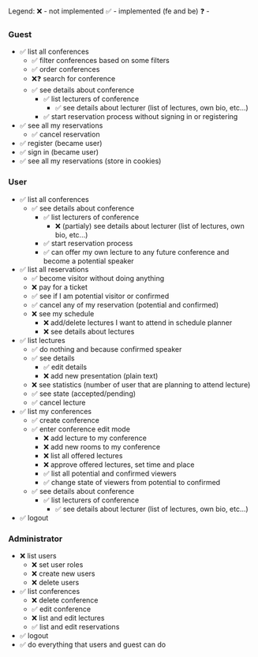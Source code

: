 Legend:
❌ - not implemented
✅ - implemented (fe and be)
❓ -

### Guest
- ✅ list all conferences
    - ✅ filter conferences based on some filters
    - ✅ order conferences
    - ❌❓ search for conference
    - ✅ see details about conference
        - ✅ list lecturers of conference
            - ✅ see details about lecturer (list of lectures, own bio, etc...)
        - ✅ start reservation process without signing in or registering
- ✅ see all my reservations
    - ✅ cancel reservation
- ✅ register (became user)
- ✅ sign in (became user)
- ✅ see all my reservations (store in cookies)

### User
- ✅ list all conferences
    - ✅ see details about conference
        - ✅ list lecturers of conference
            - ❌ (partialy) see details about lecturer (list of lectures, own bio, etc...)
        - ✅ start reservation process
        - ✅ can offer my own lecture to any future conference and become a potential speaker
- ✅ list all reservations
    - ✅ become visitor without doing anything
    - ❌ pay for a ticket
    - ✅ see if I am potential visitor or confirmed
    - ✅ cancel any of my reservation (potential and confirmed) 
    - ❌ see my schedule
        - ❌ add/delete lectures I want to attend in schedule planner
        - ❌ see details about lectures
- ✅ list lectures
    - ✅ do nothing and because confirmed speaker
    - ✅ see details                        
        - ✅ edit details
        - ❌ add new presentation (plain text)
    - ❌ see statistics (number of user that are planning to attend lecture)
    - ✅ see state (accepted/pending)
    - ✅ cancel lecture
- ✅ list my conferences
    - ✅ create conference
    - ✅ enter conference edit mode
        - ❌ add lecture to my conference
        - ❌ add new rooms to my conference
        - ❌ list all offered lectures
        - ❌ approve offered lectures, set time and place
        - ✅ list all potential and confirmed viewers
        - ✅ change state of viewers from potential to confirmed
    - ✅ see details about conference
        - ✅ list lecturers of conference
            - ✅ see details about lecturer (list of lectures, own bio, etc...)
- ✅ logout

### Administrator
- ❌ list users
    - ❌ set user roles
    - ❌ create new users
    - ❌ delete users
- ✅ list conferences
    - ❌ delete conference
    - ✅ edit conference
    - ❌ list and edit lectures
    - ✅ list and edit reservations
- ✅ logout
- ✅ do everything that users and guest can do
